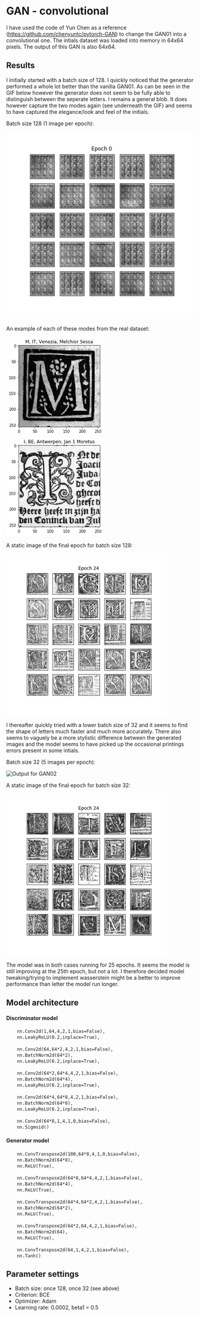 # GAN - convolutional
I have used the code of Yun Chen as a reference (https://github.com/chenyuntc/pytorch-GAN) to change the GAN01 into a convolutional one. The intials dataset was loaded into memory in 64x64 pixels. The output of this GAN is also 64x64. 

## Results 
I initially started with a batch size of 128. I quickly noticed that the generator performed a whole lot better than the vanilla GAN01. As can be seen in the GIF below however the generator does not seem to be fully able to distinguish between the seperate letters. I remains a general blob. It does however capture the two modes again (see underneath the GIF) and seems to have captured the elegance/look and feel of the initials. 

Batch size 128 (1 image per epoch): 

![Output for GAN02](https://github.com/C0rine/InitialsGAN/blob/master/02-GAN-Convolutional/Images/gif_128batchsize.gif "Output for GAN02")

An example of each of these modes from the real dataset:

!["Full"](https://github.com/C0rine/InitialsGAN/blob/master/01-GAN-Vanilla/Images/Full.png "Full")
!["Part"](https://github.com/C0rine/InitialsGAN/blob/master/01-GAN-Vanilla/Images/Part.png "Part")

A static image of the final epoch for batch size 128: 

![Output for GAN02](https://github.com/C0rine/InitialsGAN/blob/master/02-GAN-Convolutional/Images/result_24.png "Output for GAN02")

I thereafter quickly tried with a lower batch size of 32 and it seems to find the shape of letters much faster and much more accurately. There also seems to vaguely be a more stylistic difference between the generated images and the model seems to have picked up the occasional printings errors present in some intials.

Batch size 32 (5 images per epoch):

![Output for GAN02](https://github.com/C0rine/InitialsGAN/blob/master/02-GAN-Convolutional/Images/gif_32batchsize.gif "Output for GAN02")

A static image of the final epoch for batch size 32:

![Output for GAN02](https://github.com/C0rine/InitialsGAN/blob/master/02-GAN-Convolutional/Images/result_25-950.png "Output for GAN02")

The model was in both cases running for 25 epochs. It seems the model is still improving at the 25th epoch, but not a lot. I therefore decided model tweaking/trying to implement wasserstein might be a better to improve performance than letter the model run longer.  

## Model architecture

#### Discriminator model
```
    nn.Conv2d(1,64,4,2,1,bias=False),
    nn.LeakyReLU(0.2,inplace=True),

    nn.Conv2d(64,64*2,4,2,1,bias=False),
    nn.BatchNorm2d(64*2),
    nn.LeakyReLU(0.2,inplace=True),

    nn.Conv2d(64*2,64*4,4,2,1,bias=False),
    nn.BatchNorm2d(64*4),
    nn.LeakyReLU(0.2,inplace=True),

    nn.Conv2d(64*4,64*8,4,2,1,bias=False),
    nn.BatchNorm2d(64*8),
    nn.LeakyReLU(0.2,inplace=True),

    nn.Conv2d(64*8,1,4,1,0,bias=False),
    nn.Sigmoid()
```

#### Generator model
```
    nn.ConvTranspose2d(100,64*8,4,1,0,bias=False),
    nn.BatchNorm2d(64*8),
    nn.ReLU(True),

    nn.ConvTranspose2d(64*8,64*4,4,2,1,bias=False),
    nn.BatchNorm2d(64*4),
    nn.ReLU(True),

    nn.ConvTranspose2d(64*4,64*2,4,2,1,bias=False),
    nn.BatchNorm2d(64*2),
    nn.ReLU(True),

    nn.ConvTranspose2d(64*2,64,4,2,1,bias=False),
    nn.BatchNorm2d(64),
    nn.ReLU(True),

    nn.ConvTranspose2d(64,1,4,2,1,bias=False),
    nn.Tanh()
```

## Parameter settings
* Batch size: once 128, once 32 (see above)
* Criterion: BCE 
* Optimizer: Adam
* Learning rate: 0.0002, beta1 = 0.5

